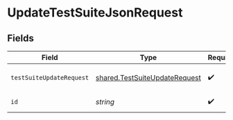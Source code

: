 # UpdateTestSuiteJsonRequest


## Fields

| Field                                                                                 | Type                                                                                  | Required                                                                              | Description                                                                           |
| ------------------------------------------------------------------------------------- | ------------------------------------------------------------------------------------- | ------------------------------------------------------------------------------------- | ------------------------------------------------------------------------------------- |
| `testSuiteUpdateRequest`                                                              | [shared.TestSuiteUpdateRequest](../../../sdk/models/shared/testsuiteupdaterequest.md) | :heavy_check_mark:                                                                    | test suite details body                                                               |
| `id`                                                                                  | *string*                                                                              | :heavy_check_mark:                                                                    | unique id of the object                                                               |